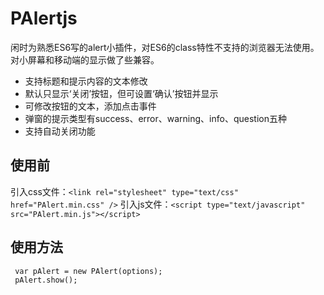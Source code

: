 # PAlertjs
闲时为熟悉ES6写的alert小插件，对ES6的class特性不支持的浏览器无法使用。对小屏幕和移动端的显示做了些兼容。
* 支持标题和提示内容的文本修改
* 默认只显示‘关闭’按钮，但可设置‘确认’按钮并显示
* 可修改按钮的文本，添加点击事件
* 弹窗的提示类型有success、error、warning、info、question五种
* 支持自动关闭功能
## 使用前
引入css文件：`<link rel="stylesheet" type="text/css" href="PAlert.min.css" />`
引入js文件：`<script type="text/javascript" src="PAlert.min.js"></script>`
## 使用方法
     var pAlert = new PAlert(options);
     pAlert.show();
